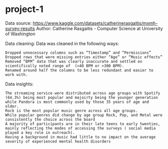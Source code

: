 # project-1


Data source: https://www.kaggle.com/datasets/catherinerasgaitis/mxmh-survey-results 
Author: Catherine Rasgaitis - Computer Science at University of Washington

Data cleaning: Data was cleaned in the following ways: 

    Dropped unnecessary columns such as “Timestamp” and “Permissions”
    Dropped rows that were missing entries either “Age” or “Music effects”
    Removed “BPM” data that was clearly inaccurate and settled on scientifically noted range of  (<40 BPM or >300 BPM).
    Renamed around half the columns to be less redundant and easier to work with.

Data insights: 

    The streaming service were distributed across age groups with Spotify (64.3%) being most popular and majoirty being the younger generation while Pandora is most commonly used by those 35 years of age and older. 
    Rock is the most popular music genre across all age groups.
    While popular genres did change by age group Rock, Pop, and Metal were consistently the choice across the board
    A majority of participants are in their late teens to early twenties, mainly reflecting the modes of accessing the surveys ( social media played a key role in outreach).
    Having a background in music had little to no impact on the average severity of experienced mental health disorders

